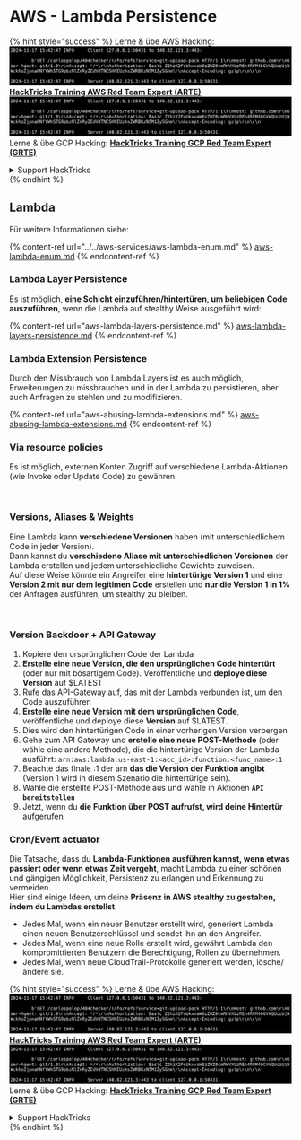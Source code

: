 # AWS - Lambda Persistence

{% hint style="success" %}
Lerne & übe AWS Hacking:<img src="../../../../.gitbook/assets/image (1).png" alt="" data-size="line">[**HackTricks Training AWS Red Team Expert (ARTE)**](https://training.hacktricks.xyz/courses/arte)<img src="../../../../.gitbook/assets/image (1).png" alt="" data-size="line">\
Lerne & übe GCP Hacking: <img src="../../../../.gitbook/assets/image (2).png" alt="" data-size="line">[**HackTricks Training GCP Red Team Expert (GRTE)**<img src="../../../../.gitbook/assets/image (2).png" alt="" data-size="line">](https://training.hacktricks.xyz/courses/grte)

<details>

<summary>Support HackTricks</summary>

* Überprüfe die [**Abonnementpläne**](https://github.com/sponsors/carlospolop)!
* **Tritt der** 💬 [**Discord-Gruppe**](https://discord.gg/hRep4RUj7f) oder der [**Telegram-Gruppe**](https://t.me/peass) bei oder **folge** uns auf **Twitter** 🐦 [**@hacktricks\_live**](https://twitter.com/hacktricks\_live)**.**
* **Teile Hacking-Tricks, indem du PRs an die** [**HackTricks**](https://github.com/carlospolop/hacktricks) und [**HackTricks Cloud**](https://github.com/carlospolop/hacktricks-cloud) GitHub-Repos sendest.

</details>
{% endhint %}

## Lambda

Für weitere Informationen siehe:

{% content-ref url="../../aws-services/aws-lambda-enum.md" %}
[aws-lambda-enum.md](../../aws-services/aws-lambda-enum.md)
{% endcontent-ref %}

### Lambda Layer Persistence

Es ist möglich, **eine Schicht einzuführen/hintertüren, um beliebigen Code auszuführen**, wenn die Lambda auf stealthy Weise ausgeführt wird:

{% content-ref url="aws-lambda-layers-persistence.md" %}
[aws-lambda-layers-persistence.md](aws-lambda-layers-persistence.md)
{% endcontent-ref %}

### Lambda Extension Persistence

Durch den Missbrauch von Lambda Layers ist es auch möglich, Erweiterungen zu missbrauchen und in der Lambda zu persistieren, aber auch Anfragen zu stehlen und zu modifizieren.

{% content-ref url="aws-abusing-lambda-extensions.md" %}
[aws-abusing-lambda-extensions.md](aws-abusing-lambda-extensions.md)
{% endcontent-ref %}

### Via resource policies

Es ist möglich, externen Konten Zugriff auf verschiedene Lambda-Aktionen (wie Invoke oder Update Code) zu gewähren:

<figure><img src="../../../../.gitbook/assets/image (255).png" alt=""><figcaption></figcaption></figure>

### Versions, Aliases & Weights

Eine Lambda kann **verschiedene Versionen** haben (mit unterschiedlichem Code in jeder Version).\
Dann kannst du **verschiedene Aliase mit unterschiedlichen Versionen** der Lambda erstellen und jedem unterschiedliche Gewichte zuweisen.\
Auf diese Weise könnte ein Angreifer eine **hintertürige Version 1** und eine **Version 2 mit nur dem legitimen Code** erstellen und **nur die Version 1 in 1%** der Anfragen ausführen, um stealthy zu bleiben.

<figure><img src="../../../../.gitbook/assets/image (120).png" alt=""><figcaption></figcaption></figure>

### Version Backdoor + API Gateway

1. Kopiere den ursprünglichen Code der Lambda
2. **Erstelle eine neue Version, die den ursprünglichen Code hintertürt** (oder nur mit bösartigem Code). Veröffentliche und **deploye diese Version** auf $LATEST
1. Rufe das API-Gateway auf, das mit der Lambda verbunden ist, um den Code auszuführen
3. **Erstelle eine neue Version mit dem ursprünglichen Code**, veröffentliche und deploye diese **Version** auf $LATEST.
1. Dies wird den hintertürigen Code in einer vorherigen Version verbergen
4. Gehe zum API Gateway und **erstelle eine neue POST-Methode** (oder wähle eine andere Methode), die die hintertürige Version der Lambda ausführt: `arn:aws:lambda:us-east-1:<acc_id>:function:<func_name>:1`
1. Beachte das finale :1 der arn **das die Version der Funktion angibt** (Version 1 wird in diesem Szenario die hintertürige sein).
5. Wähle die erstellte POST-Methode aus und wähle in Aktionen **`API bereitstellen`**
6. Jetzt, wenn du **die Funktion über POST aufrufst, wird deine Hintertür** aufgerufen

### Cron/Event actuator

Die Tatsache, dass du **Lambda-Funktionen ausführen kannst, wenn etwas passiert oder wenn etwas Zeit vergeht**, macht Lambda zu einer schönen und gängigen Möglichkeit, Persistenz zu erlangen und Erkennung zu vermeiden.\
Hier sind einige Ideen, um deine **Präsenz in AWS stealthy zu gestalten, indem du Lambdas erstellst**.

* Jedes Mal, wenn ein neuer Benutzer erstellt wird, generiert Lambda einen neuen Benutzerschlüssel und sendet ihn an den Angreifer.
* Jedes Mal, wenn eine neue Rolle erstellt wird, gewährt Lambda den kompromittierten Benutzern die Berechtigung, Rollen zu übernehmen.
* Jedes Mal, wenn neue CloudTrail-Protokolle generiert werden, lösche/ändere sie.

{% hint style="success" %}
Lerne & übe AWS Hacking:<img src="../../../../.gitbook/assets/image (1).png" alt="" data-size="line">[**HackTricks Training AWS Red Team Expert (ARTE)**](https://training.hacktricks.xyz/courses/arte)<img src="../../../../.gitbook/assets/image (1).png" alt="" data-size="line">\
Lerne & übe GCP Hacking: <img src="../../../../.gitbook/assets/image (2).png" alt="" data-size="line">[**HackTricks Training GCP Red Team Expert (GRTE)**<img src="../../../../.gitbook/assets/image (2).png" alt="" data-size="line">](https://training.hacktricks.xyz/courses/grte)

<details>

<summary>Support HackTricks</summary>

* Überprüfe die [**Abonnementpläne**](https://github.com/sponsors/carlospolop)!
* **Tritt der** 💬 [**Discord-Gruppe**](https://discord.gg/hRep4RUj7f) oder der [**Telegram-Gruppe**](https://t.me/peass) bei oder **folge** uns auf **Twitter** 🐦 [**@hacktricks\_live**](https://twitter.com/hacktricks\_live)**.**
* **Teile Hacking-Tricks, indem du PRs an die** [**HackTricks**](https://github.com/carlospolop/hacktricks) und [**HackTricks Cloud**](https://github.com/carlospolop/hacktricks-cloud) GitHub-Repos sendest.

</details>
{% endhint %}
